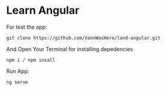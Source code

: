 # Learn Angular

For test the app:
```
git clone https://github.com/VannWasHere/land-angular.git
```

And Open Your Terminal for installing depedencies
```
npm i / npm insall
```

Run App:
```
ng serve
```
